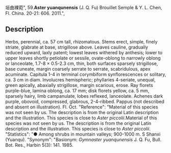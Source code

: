 垣曲裸菀",
59.**Aster yuanqunensis** (J. Q. Fu) Brouillet Semple & Y. L. Chen, Fl. China. 20-21: 606. 2011.",

## Description
Herbs, perennial, ca. 57 cm tall, rhizomatous. Stems erect, simple, finely striate, glabrate at base, strigillose above. Leaves cauline, gradually reduced upward, laxly patent; lowest leaves withered by anthesis; lower to upper leaves shortly petiolate or sessile, ovate-oblong to narrowly oblong or lanceolate, 1.7-8 × 0.5-2.3 cm, thin, both surfaces sparsely strigillose, base cuneate, margin coarsely serrate to serrate, scabridulous, apex acuminate. Capitula 1-4 in terminal corymbiform synflorescences or solitary, ca. 3 cm in diam. Involucres hemispheric; phyllaries 4-seriate, unequal, green apically, abaxially strigillose, margin scarious, erose. Ray florets purple-blue, lamina oblong, ca. 17 mm; disk florets yellow, ca. 5 mm, sparsely hairy, limb campanulate, lobes reflexed, lanceolate. Achenes dark purple, obovoid, compressed, glabrous, 2-4-ribbed. Pappus (not described and absent on illustration). Fl. Oct.
  "Reference": "Material of this species was not seen by us. The description is from the original Latin description and the illustration. This species is close to *Aster piccolii*.Material of this species was not seen by us. The description is from the original Latin description and the illustration. This species is close to *Aster piccolii*.
  "Statistics": "● Among shrubs in mountain valleys; 900-1000 m. S Shanxi (Yuanqu).
  "Synonym": "Basionym: *Gymnaster yuanqunensis* J. Q. Fu, Bull. Bot. Res., Harbin 5(3): 141. 1985.
